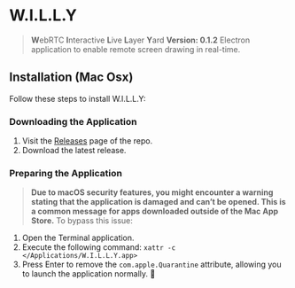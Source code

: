 # W.I.L.L.Y
>  **W**ebRTC **I**nteractive **L**ive **L**ayer **Y**ard
**Version: 0.1.2**
Electron application to enable remote screen drawing in real-time.

## Installation (Mac Osx)
Follow these steps to install W.I.L.L.Y:

### Downloading the Application
1. Visit the [Releases](https://github.com/Brackstonian/W.I.L.L.Y/releases) page of the repo.
2. Download the latest release.

### Preparing the Application
> **Due to macOS security features, you might encounter a warning stating
>that the application is damaged and can’t be opened. This is a common
>message for apps downloaded outside of the Mac App Store.**
To bypass this issue:
1. Open the Terminal application.
2. Execute the following command: `xattr -c </Applications/W.I.L.L.Y.app> `
3. Press Enter to remove the `com.apple.Quarantine` attribute, allowing you to launch the application normally. 🎉